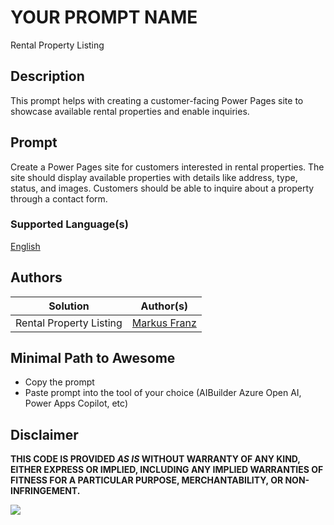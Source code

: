 # YOUR PROMPT NAME 

Rental Property Listing

## Description

This prompt helps with creating a customer-facing Power Pages site to showcase available rental properties and enable inquiries.

## Prompt

Create a Power Pages site for customers interested in rental properties. The site should display available properties with details like address, type, status, and images. Customers should be able to inquire about a property through a contact form.

### Supported Language(s)

[English](./en-us/prompt.md)

## Authors

Solution|Author(s)
--------|---------
Rental Property Listing | [Markus Franz](https://www.github.com/mmbr1606)
## Minimal Path to Awesome

* Copy the prompt
* Paste prompt into the tool of your choice (AIBuilder Azure Open AI, Power Apps Copilot, etc)

## Disclaimer

**THIS CODE IS PROVIDED *AS IS* WITHOUT WARRANTY OF ANY KIND, EITHER EXPRESS OR IMPLIED, INCLUDING ANY IMPLIED WARRANTIES OF FITNESS FOR A PARTICULAR PURPOSE, MERCHANTABILITY, OR NON-INFRINGEMENT.**

<img src="https://m365-visitor-stats.azurewebsites.net/powerplatform-prompts/samples/ai-builder/sample" aria-hidden="true" />
